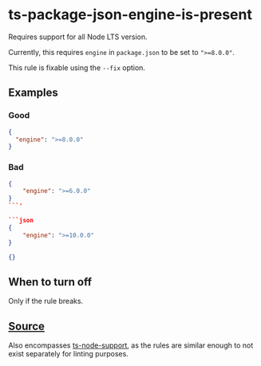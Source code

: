 # ts-package-json-engine-is-present

Requires support for all Node LTS version.

Currently, this requires `engine` in `package.json` to be set to `">=8.0.0"`.

This rule is fixable using the `--fix` option.

## Examples

### Good

```json
{
  "engine": ">=8.0.0"
}
```

### Bad

````json
{
    "engine": ">=6.0.0"
}
```'

```json
{
    "engine": ">=10.0.0"
}
````

```json
{}
```

## When to turn off

Only if the rule breaks.

## [Source](https://azure.github.io/azure-sdk/typescript_implementation.html#ts-package-json-engine-is-present)

Also encompasses [ts-node-support](https://azure.github.io/azure-sdk/typescript_design.html#ts-node-support), as the rules are similar enough to not exist separately for linting purposes.
